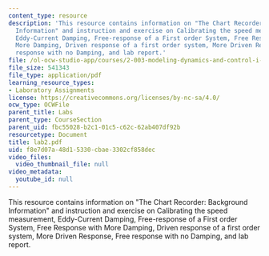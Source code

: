 ```yaml
---
content_type: resource
description: 'This resource contains information on "The Chart Recorder: Background
  Information" and instruction and exercise on Calibrating the speed measurement,
  Eddy-Current Damping, Free-response of a First order System, Free Response with
  More Damping, Driven response of a first order system, More Driven Response, Free
  response with no Damping, and lab report.'
file: /ol-ocw-studio-app/courses/2-003-modeling-dynamics-and-control-i-spring-2005/f8e7d07a48d15330cbae3302cf858dec_lab2.pdf
file_size: 541343
file_type: application/pdf
learning_resource_types:
- Laboratory Assignments
license: https://creativecommons.org/licenses/by-nc-sa/4.0/
ocw_type: OCWFile
parent_title: Labs
parent_type: CourseSection
parent_uid: fbc55028-b2c1-01c5-c62c-62ab407df92b
resourcetype: Document
title: lab2.pdf
uid: f8e7d07a-48d1-5330-cbae-3302cf858dec
video_files:
  video_thumbnail_file: null
video_metadata:
  youtube_id: null
---
```

This resource contains information on "The Chart Recorder: Background Information" and instruction and exercise on Calibrating the speed measurement, Eddy-Current Damping, Free-response of a First order System, Free Response with More Damping, Driven response of a first order system, More Driven Response, Free response with no Damping, and lab report.